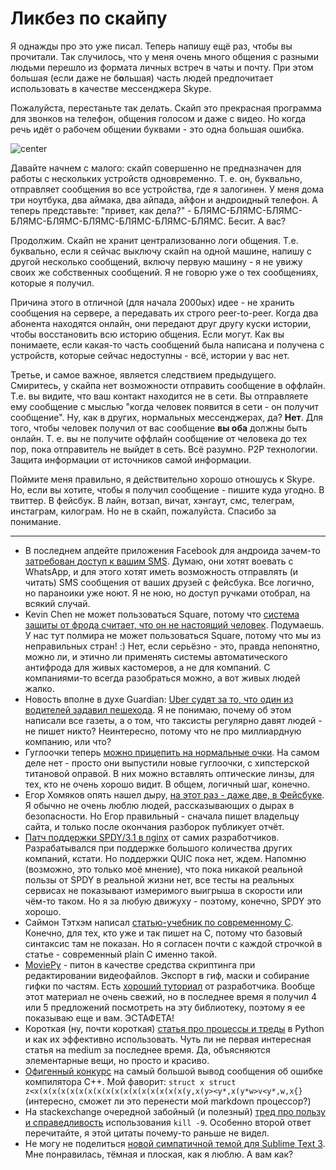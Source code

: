 # Ликбез по скайпу

Я однажды про это уже писал. Теперь напишу ещё раз, чтобы вы прочитали. Так случилось, что у меня очень много общения с разными людьми перешло из формата личных встреч в чаты и почту. При этом большая (если даже не б**о**льшая) часть людей предпочитает использовать в качестве мессенджера Skype.

Пожалуйста, перестаньте так делать. Скайп это прекрасная программа для звонков на телефон, общения голосом и даже с видео. Но когда речь идёт о рабочем общении буквами - это одна большая ошибка.

![center](http://i.imgur.com/vTyBq7P.jpg)

Давайте начнем с малого: скайп совершенно не предназначен для работы с нескольких устройств одновременно. Т. е. он, буквально, отправляет сообщения во все устройства, где я залогинен. У меня дома три ноутбука, два аймака, два айпада, айфон и андроидный телефон. А теперь представьте: "привет, как дела?" - БЛЯМС-БЛЯМС-БЛЯМС-БЛЯМС-БЛЯМС-БЛЯМС-БЛЯМС-БЛЯМС-БЛЯМС. Бесит. А вас?

Продолжим. Скайп не хранит централизованно логи общения. Т.е. буквально, если я сейчас выключу скайп на одной машине, напишу с другой несколько сообщений, включу первую машину - я не увижу своих же собственных сообщений. Я не говорю уже о тех сообщениях, которые я получил.

Причина этого в отличной (для начала 2000ых) идее - не хранить сообщения на сервере, а передавать их строго peer-to-peer. Когда два абонента находятся онлайн, они передают друг другу куски истории, чтобы восстановить всю историю общения. Если могут. Как вы понимаете, если какая-то часть сообщений была написана и получена с устройств, которые сейчас недоступны - всё, истории у вас нет.

Третье, и самое важное, является следствием предыдущего. Смиритесь, у скайпа нет возможности отправить сообщение в оффлайн. Т.е. вы видите, что ваш контакт находится не в сети. Вы отправляете ему сообщение с мыслью "когда человек появится в сети - он получит сообщение". Ну, как в других, нормальных мессенджерах, да? **Нет**. Для того, чтобы человек получил от вас сообщение **вы оба** должны быть онлайн. Т. е. вы не получите оффлайн сообщение от человека до тех пор, пока отправитель не выйдет в сеть. Всё разумно. P2P технологии. Защита информации от источников самой информации.

Поймите меня правильно, я действительно хорошо отношусь к Skype. Но, если вы хотите, чтобы я получил сообщение - пишите куда угодно. В твиттер. В фейсбук. В лайн, вотзап, вичат, хэнгаут, смс, телеграм, инстаграм, килограм. Но не в скайп, пожалуйста. Спасибо за понимание.

----


* В последнем апдейте приложения Facebook для андроида зачем-то [затребован доступ к вашим SMS](http://tony.calileo.com/fb/). Думаю, они хотят воевать с WhatsApp, и для этого хотят иметь возможность отправлять (и читать) SMS сообщения от ваших друзей с фейсбука. Все логично, но параноики уже ноют. Я не ною, но доступ ручками отобрал, на всякий случай.
* Kevin Chen не может пользоваться Square, потому что [система защиты от фрода считает, что он не настоящий человек](http://kevinchen.co/blog/square-identity-verification/). Подумаешь. У нас тут полмира не может пользоваться Square, потому что мы из неправильных стран! :) Нет, если серьёзно - это, правда непонятно, можно ли, и этично ли применять системы автоматического антифрода для живых кастомеров, а не для компаний. С компаниями-то всегда разобраться можно, а вот живых людей жалко.
* Новость вполне в духе Guardian: [Uber судят за то, что один из водителей задавил пешехода](http://www.theguardian.com/world/2014/jan/27/uber-sued-family-six-year-old-killed-crash-san-francisco). Я не понимаю, почему об этом написали все газеты, а о том, что таксисты регулярно давят людей - не пишет никто? Неинтересно, потому что не про миллиардную компанию, или что?
* Гуглоочки теперь [можно прицепить на нормальные очки](http://recode.net/2014/01/27/google-glass-now-works-with-actual-glasses/). На самом деле нет - просто они выпустили новые гуглоочки, c хипстерской титановой оправой. В них можно вставлять оптические линзы, для тех, кто не очень хорошо видит. В общем, логичный шаг, конечно.
* Егор Хомяков опять нашел дыру, [на этот раз - даже две, в Фейсбуке](http://homakov.blogspot.ru/2014/01/two-severe-wontfix-vulnerabilities-in.html). Я обычно не очень люблю людей, рассказывающих о дырах в безопасности. Но Егор правильный - сначала пишет владельцу сайта, и только после окончания разборок публикует отчёт.
* [Патч поддержки SPDY/3.1 в nginx](http://mailman.nginx.org/pipermail/nginx-devel/2014-January/004890.html) от самих разработчиков. Разрабатывался при поддержке большого количества других компаний, кстати. Но поддержки QUIC пока нет, ждем. Напомню (возможно, это только моё мнение), что пока никакой реальной пользы от SPDY в реальной жизни нет, все тесты на реальных сервисах не показывают измеримого выигрыша в скорости или чём-то таком. Но я за любую движуху - поэтому, конечно, SPDY это хорошо.
* Саймон Тэтхэм написал [статью-учебник по современному C](http://www.chiark.greenend.org.uk/~sgtatham/cdescent/). Конечно, для тех, кто уже и так пишет на C, потому что базовый синтаксис там не показан. Но я согласен почти с каждой строчкой в статье - современный plain C именно такой.
* [MoviePy](http://zulko.github.io/moviepy/) - питон в качестве средства скриптинга при редактировании видеофайлов. Экспорт в гиф, маски и собирание гифки по частям.  Есть [хороший туториал](http://zulko.github.io/blog/2014/01/23/making-animated-gifs-from-video-files-with-python/#oo) от разработчика. Вообще этот материал не очень свежий, но в последнее время я получил 4 или 5 предложений посмотреть на эту библиотеку, поэтому я ее показываю еще и вам. ЭСТАФЕТА!
* Короткая (ну, почти короткая) [статья про процессы и треды](https://medium.com/building-things-on-the-internet/40e9b2b36148) в Python и как их эффективно использовать. Чуть ли не первая интересная статья на medium за последнее время. Да, объясняются элементарные вещи, но просто и красиво.
* [Офигенный конкурс](http://tgceec.tumblr.com/post/74534916370/results-of-the-grand-c-error-explosion-competition) на самый большой вывод сообщения об ошибке компилятора C++. Мой фаворит: `struct x struct z<x(x(x(x(x(x(x(x(x(x(x(x(x(x(x(x(x(y,x(y><y*,x(y*w>v<y*,w,x{}` (интересно, сможет ли это перенести мой markdown процессор?)
* На stackexchange очередной забойный (и полезный) [тред про пользу и справедливость](http://unix.stackexchange.com/questions/8916/why-not-kill-9-a-process) использования `kill -9`. Особенно второй ответ перечитайте, я этой цитаты почему-то раньше не видел.
* Не могу не поделиться [новой симпатичной темой для Sublime Text 3](https://github.com/nilium/st-theme-freesia). Мне понравилась, тёмная и плоская, как я люблю. А вам как?

